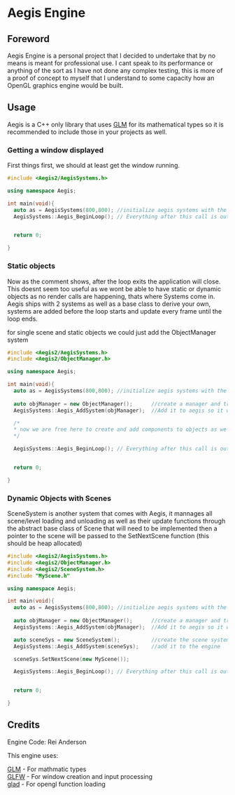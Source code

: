 # Aegis Engine

## Foreword
Aegis Engine is a personal project that I decided to undertake that by no means is meant for professional use. I cant speak to its performance or anything of the sort as I have not done any complex testing, this is more of a proof of concept to myself that I understand to some capacity how an OpenGL graphics engine would be built.

## Usage

Aegis is a C++ only library that uses [GLM](https://github.com/g-truc/glm) for its mathematical types so it is recommended to include those in your projects as well.

### Getting a window displayed 
First things first, we should at least get the window running.
```c++
#include <Aegis2/AegisSystems.h>

using namespace Aegis;

int main(void){
  auto as = AegisSystems(800,800); //initialize aegis systems with the width and height of 800
  AegisSystems::Aegis_BeginLoop(); // Everything after this call is out of your hands as by the time the loop ends, aegis will have exited and dealoccated all of its memory


  return 0;  

}

```
### Static objects

Now as the comment shows, after the loop exits the application will close. This doesnt seem too useful as we wont be able to have static or dynamic objects as no render calls are happening, thats where Systems come in. Aegis ships with 2 systems as well as a base class to derive your own, systems are added before the loop starts and update every frame until the loop ends. 

for single scene and static objects we could just add the ObjectManager system

```c++
#include <Aegis2/AegisSystems.h>
#include <Aegis2/ObjectManager.h>

using namespace Aegis;

int main(void){
  auto as = AegisSystems(800,800); //initialize aegis systems with the width and height of 800
  
  auto objManager = new ObjectManager();      //create a manager and track it so we can add objects to it
  AegisSystems::Aegis_AddSystem(objManager);  //Add it to aegis so it will be updated every frame

  /*
  * now we are free here to create and add components to objects as we please and they will be updated and rendered every frame
  */

  AegisSystems::Aegis_BeginLoop(); // Everything after this call is out of your hands as by the time the loop ends, aegis will have exited and dealoccated all of its memory


  return 0;  

}
```

### Dynamic Objects with Scenes

SceneSystem is another system that comes with Aegis, it mannages all scene/level loading and unloading as well as their update functions through the abstract base class of Scene that will need to be implemented then a pointer to the scene will be passed to the SetNextScene function (this should be heap allocated)

```c++
#include <Aegis2/AegisSystems.h>
#include <Aegis2/ObjectManager.h>
#include <Aegis2/SceneSystem.h>
#include "MyScene.h"

using namespace Aegis;

int main(void){
  auto as = AegisSystems(800,800); //initialize aegis systems with the width and height of 800
  
  auto objManager = new ObjectManager();      //create a manager and track it so we can add objects to it
  AegisSystems::Aegis_AddSystem(objManager);  //Add it to aegis so it will be updated every frame

  auto sceneSys = new SceneSystem();          //create the scene system
  AegisSystems::Aegis_AddSystem(sceneSys);    //add it to the engine

  sceneSys.SetNextScene(new MyScene());

  AegisSystems::Aegis_BeginLoop(); // Everything after this call is out of your hands as by the time the loop ends, aegis will have exited and dealoccated all of its memory


  return 0;  

}
```

## Credits

Engine Code:
Rei Anderson

This engine uses:  

[GLM](https://github.com/g-truc/glm) - For mathmatic types  
[GLFW](https://github.com/glfw/glfw) - For window creation and input processing  
[glad](https://github.com/Dav1dde/glad) - For opengl function loading  

